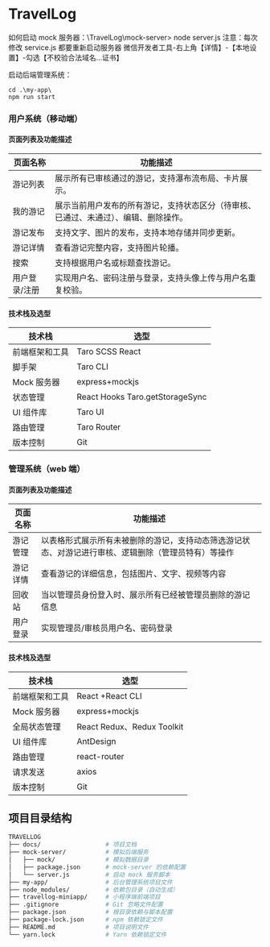 # TravelLog

如何启动 mock 服务器：\TravelLog\mock-server> node server.js
注意：每次修改 service.js 都要重新启动服务器
微信开发者工具-右上角【详情】-【本地设置】-勾选【不校验合法域名...证书】

启动后端管理系统：

```
cd .\my-app\
npm run start
```

### 用户系统（移动端）

#### 页面列表及功能描述

| 页面名称      | 功能描述                                                                             |
| ------------- | ------------------------------------------------------------------------------------ |
| 游记列表      | 展示所有已审核通过的游记，支持瀑布流布局、卡片展示。                                 |
| 我的游记      | 展示当前用户发布的所有游记，支持状态区分（待审核、已通过、未通过）、编辑、删除操作。 |
| 游记发布      | 支持文字、图片的发布，支持本地存储并同步更新。                                       |
| 游记详情      | 查看游记完整内容，支持图片轮播。                                                     |
| 搜索          | 支持根据用户名或标题查找游记。                                                       |
| 用户登录/注册 | 实现用户名、密码注册与登录，支持头像上传与用户名重复校验。                           |

#### 技术栈及选型

| 技术栈         | 选型                            |
| -------------- | ------------------------------- |
| 前端框架和工具 | Taro SCSS React                 |
| 脚手架         | Taro CLI                        |
| Mock 服务器    | express+mockjs                  |
| 状态管理       | React Hooks Taro.getStorageSync |
| UI 组件库      | Taro UI                         |
| 路由管理       | Taro Router                     |
| 版本控制       | Git                             |

### 管理系统（web 端）

#### 页面列表及功能描述

| 页面名称 | 功能描述                                                                                             |
| -------- | ---------------------------------------------------------------------------------------------------- |
| 游记管理 | 以表格形式展示所有未被删除的游记，支持动态筛选游记状态、对游记进行审核、逻辑删除（管理员特有）等操作 |
| 游记详情 | 查看游记的详细信息，包括图片、文字、视频等内容                                                       |
| 回收站   | 当以管理员身份登入时、展示所有已经被管理员删除的游记信息                                             |
| 用户登录 | 实现管理员/审核员用户名、密码登录                                                                    |

#### 技术栈及选型

| 技术栈         | 选型                       |
| -------------- | -------------------------- |
| 前端框架和工具 | React +React CLI           |
| Mock 服务器    | express+mockjs             |
| 全局状态管理   | React Redux、Redux Toolkit |
| UI 组件库      | AntDesign                  |
| 路由管理       | react-router               |
| 请求发送       | axios                      |
| 版本控制       | Git                        |

## 项目目录结构

```bash
TRAVELLOG
├── docs/                  # 项目文档
├── mock-server/           # 模拟后端服务
│   ├── mock/              # 模拟数据目录
│   ├── package.json       # mock-server 的依赖配置
│   └── server.js          # 启动 mock 服务脚本
├── my-app/                # 后台管理系统项目文件
├── node_modules/          # 依赖包目录（自动生成）
├── travellog-miniapp/     # 小程序端前端项目
├── .gitignore             # Git 忽略文件配置
├── package.json           # 根目录依赖与脚本配置
├── package-lock.json      # npm 依赖锁定文件
├── README.md              # 项目说明文件
└── yarn.lock              # Yarn 依赖锁定文件

```
